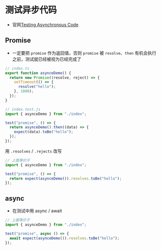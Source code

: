 # 测试异步代码

- 官网[Testing Asynchronous Code](https://jestjs.io/docs/zh-Hans/asynchronous)

## Promise

- 一定要把 `promise` 作为返回值，否则 `promise` 被 `resolve`、`then` 有机会执行之前，测试就已经被视为已经完成了

```ts
// index.ts
export function asynceDemo() {
  return new Promise((resolve, reject) => {
    setTimeout(() => {
      resolve("hello");
    }, 1000);
  });
}
```

```js
// index.test.js
import { asynceDemo } from "./index";

test("promise", () => {
  return asynceDemo().then((data) => {
    expect(data).toBe("hello");
  });
});
```

用 `.resolves` / `.rejects` 改写

```js
// 上面等价于
import { asynceDemo } from "./index";

test("promise", () => {
  return expect(asynceDemo()).resolves.toBe("hello");
});
```

## async

- 在测试中用 async / await

```js
// 上面等价于
import { asynceDemo } from "./index";

test("promise", async () => {
  await expect(asynceDemo()).resolves.toBe("hello");
});
```
